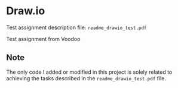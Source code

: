 # Draw.io

Test assignment description file: `readme_drawio_test.pdf`

Test assignment from Voodoo

## Note

The only code I added or modified in this project is solely related to achieving the tasks described in the `readme_drawio_test.pdf` file.
